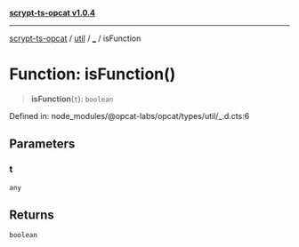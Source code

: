 [**scrypt-ts-opcat v1.0.4**](../../../../README.md)

***

[scrypt-ts-opcat](../../../../README.md) / [util](../../README.md) / [\_](../README.md) / isFunction

# Function: isFunction()

> **isFunction**(`t`): `boolean`

Defined in: node\_modules/@opcat-labs/opcat/types/util/\_.d.cts:6

## Parameters

### t

`any`

## Returns

`boolean`
